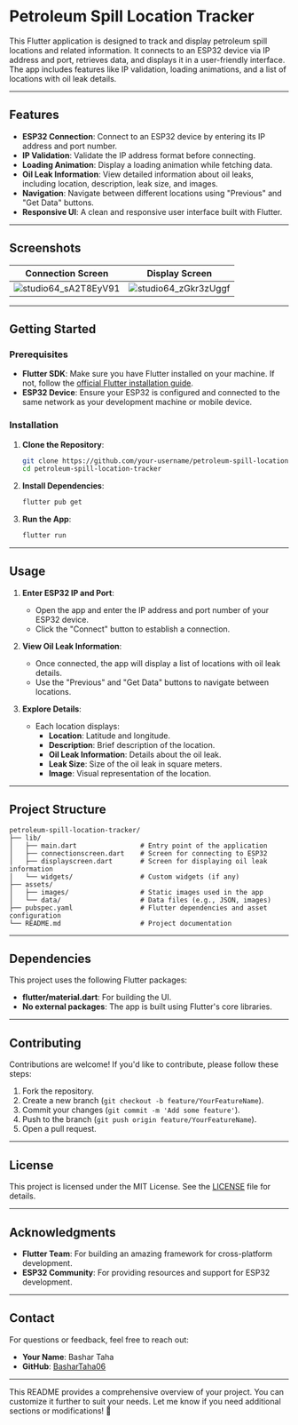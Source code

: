 # Petroleum Spill Location Tracker

This Flutter application is designed to track and display petroleum spill locations and related information. It connects to an ESP32 device via IP address and port, retrieves data, and displays it in a user-friendly interface. The app includes features like IP validation, loading animations, and a list of locations with oil leak details.

---

## Features

- **ESP32 Connection**: Connect to an ESP32 device by entering its IP address and port number.
- **IP Validation**: Validate the IP address format before connecting.
- **Loading Animation**: Display a loading animation while fetching data.
- **Oil Leak Information**: View detailed information about oil leaks, including location, description, leak size, and images.
- **Navigation**: Navigate between different locations using "Previous" and "Get Data" buttons.
- **Responsive UI**: A clean and responsive user interface built with Flutter.

---

## Screenshots

| Connection Screen | Display Screen |
|-------------------|----------------|
| ![studio64_sA2T8EyV91](https://github.com/user-attachments/assets/19a5a6f1-e387-48a7-84d1-2ca305094c71) |![studio64_zGkr3zUggf](https://github.com/user-attachments/assets/9b0f2c9b-b149-4d87-8518-aaf317e1792a)|

---

## Getting Started

### Prerequisites

- **Flutter SDK**: Make sure you have Flutter installed on your machine. If not, follow the [official Flutter installation guide](https://flutter.dev/docs/get-started/install).
- **ESP32 Device**: Ensure your ESP32 is configured and connected to the same network as your development machine or mobile device.

### Installation

1. **Clone the Repository**:
   ```bash
   git clone https://github.com/your-username/petroleum-spill-location-tracker.git
   cd petroleum-spill-location-tracker
   ```

2. **Install Dependencies**:
   ```bash
   flutter pub get
   ```

3. **Run the App**:
   ```bash
   flutter run
   ```

---

## Usage

1. **Enter ESP32 IP and Port**:
   - Open the app and enter the IP address and port number of your ESP32 device.
   - Click the "Connect" button to establish a connection.

2. **View Oil Leak Information**:
   - Once connected, the app will display a list of locations with oil leak details.
   - Use the "Previous" and "Get Data" buttons to navigate between locations.

3. **Explore Details**:
   - Each location displays:
     - **Location**: Latitude and longitude.
     - **Description**: Brief description of the location.
     - **Oil Leak Information**: Details about the oil leak.
     - **Leak Size**: Size of the oil leak in square meters.
     - **Image**: Visual representation of the location.

---

## Project Structure

```
petroleum-spill-location-tracker/
├── lib/
│   ├── main.dart                # Entry point of the application
│   ├── connectionscreen.dart    # Screen for connecting to ESP32
│   ├── displayscreen.dart       # Screen for displaying oil leak information
│   └── widgets/                 # Custom widgets (if any)
├── assets/
│   ├── images/                  # Static images used in the app
│   └── data/                    # Data files (e.g., JSON, images)
├── pubspec.yaml                 # Flutter dependencies and asset configuration
└── README.md                    # Project documentation
```

---

## Dependencies

This project uses the following Flutter packages:

- **flutter/material.dart**: For building the UI.
- **No external packages**: The app is built using Flutter's core libraries.

---

## Contributing

Contributions are welcome! If you'd like to contribute, please follow these steps:

1. Fork the repository.
2. Create a new branch (`git checkout -b feature/YourFeatureName`).
3. Commit your changes (`git commit -m 'Add some feature'`).
4. Push to the branch (`git push origin feature/YourFeatureName`).
5. Open a pull request.

---

## License

This project is licensed under the MIT License. See the [LICENSE](LICENSE) file for details.

---

## Acknowledgments

- **Flutter Team**: For building an amazing framework for cross-platform development.
- **ESP32 Community**: For providing resources and support for ESP32 development.

---

## Contact

For questions or feedback, feel free to reach out:

- **Your Name**: Bashar Taha
- **GitHub**: [BasharTaha06](https://github.com/BasharTaha06)

---

This README provides a comprehensive overview of your project. You can customize it further to suit your needs. Let me know if you need additional sections or modifications! 🚀
